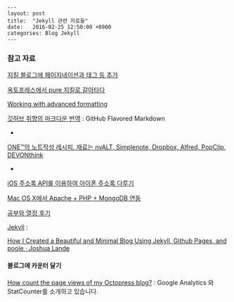 ```
---
layout: post
title:  "Jekyll 관련 자료들"
date:   2016-02-25 12:50:00 +0900
categories: Blog Jekyll
---
```

### 참고 자료

[지킬 블로그에 페이지네이션과 태그 등 추가](https://nolboo.github.io/blog/2014/01/09/upgrade-jekyll-github-blog/)

[옥토프레스에서 pure 지킬로 갈아타다](https://nolboo.github.io/blog/2013/12/10/change-to-jekyll/)

[Working with advanced formatting](https://help.github.com/articles/working-with-advanced-formatting/)

[깃허브 취향의 마크다운 번역](http://nolboo.github.io/blog/2014/03/25/github-flavored-markdown/) : GitHub Flavored Markdown

-

[ONE™의 노트작성 레시피. 재료는 nvALT, Simplenote, Dropbox, Alfred, PopClip, DEVONthink](http://macnews.tistory.com/2008)

-

[iOS 주소록 API를 이용하여 아이폰 주소록 다루기](http://blog.saltfactory.net/ios/using-ios-addressbook-api.html)

[Mac OS X에서 Apache + PHP + MongoDB 연동](http://blog.saltfactory.net/php/installing-apache-php-mongodb-on-macosx.html)

[공부와 열정 후기](https://nolboo.github.io/blog/2015/12/28/self-education-and-the-pursuit-of-passion/)

[Jekyll](https://www.youtube.com/playlist?list=PLWjCJDeWfDdfVEcLGAfdJn_HXyM4Y7_k-) :

[How I Created a Beautiful and Minimal Blog Using Jekyll, Github Pages, and poole · Joshua Lande](http://joshualande.com/jekyll-github-pages-poole/)

#### 블로그에 카운터 달기

[How count the page views of my Octopress blog?](http://stackoverflow.com/questions/15957976/how-count-the-page-views-of-my-octopress-blog) : Google Analytics 와 StatCounter를 소개하고 있습니다. 